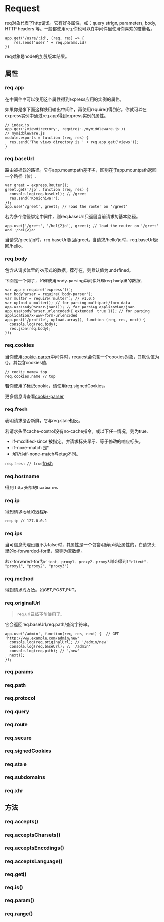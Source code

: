 # Request

req对象代表了http请求。它有好多属性，如：query strign, parameters, body, HTTP headers 等。一般都使用req.你也可以在中间件里使用你喜欢的变量名。

```
app.get('/usre/:id', (req, res) => {
	res.send('user ' + req.params.id)
})
```

req对象是node的加强版本结果。

## 属性

### req.app

在中间件中可以使用这个属性得到express应用的实例的属性。

如果你是像下面这样使用输出中间件，再使用require()得到它。你就可以在express实例中通过req.app得到express实例的属性。

```
// index.js
app.get('/viewdirectory', require('./mymiddleware.js'))
// mymiddleware.js
module.exports = function (req, res) {
  res.send('The views directory is ' + req.app.get('views'));
}
```

### req.baseUrl

路由被挂载的路径。它与app.mountpath差不多，区别在于app.mountpath返回一个路径（位）.

```
var greet = express.Router();
greet.get('/jp', function (req, res) {
  console.log(req.baseUrl); // /greet
  res.send('Konichiwa!');
});
app.use('/greet', greet); // load the router on '/greet'
```

若为多个路径绑定中间件，则req.baseUrl只返回当前请求的基本路径。

```
app.use(['/gre+t', '/hel{2}o'], greet); // load the router on '/gre+t' and '/hel{2}o'
```

当请求/greet/jq时，req.baseUrl返回/greet。当请求/hello/jq时，req.baseUrl返回/hello。

### req.body

包含从请求体里的kv形式的数据。荐存在，则默认值为undefined。

下面是一个例子，如何使用body-parsing中间件处理req.body里的数据。

```
var app = require('express')();
var bodyParser = require('body-parser');
var multer = require('multer'); // v1.0.5
var upload = multer(); // for parsing multipart/form-data
app.use(bodyParser.json()); // for parsing application/json
app.use(bodyParser.urlencoded({ extended: true })); // for parsing application/x-www-form-urlencoded
app.post('/profile', upload.array(), function (req, res, next) {
  console.log(req.body);
  res.json(req.body);
});
```

### req.cookies

当你使用[cookie-parser](<https://github.com/expressjs/cookie-parser>)中间件时，request会包含一个cookies对象，其默认值为{}。其包含cookies值。

```
// cookie name= top
req.cookies.name // top
```

若你使用了标记cookie，请使用req.signedCookies。

更多信息请查看[cookie-parser](<https://github.com/expressjs/cookie-parser>)

### req.fresh

表明请求是否新鲜，它与req.stale相反。

若请求头里cache-control没有no-cache指令，或以下任一情况，则为true.

- if-modified-since 被指定。并请求标头早于、等于修改的响应标头。
- if-none-match 是*
- 解析为if-none-match与etag不同。

`req.fresh // true`[fresh](<https://github.com/jshttp/fresh>)

### req.hostname

得到 http 头部的hostname.

### req.ip

得到请求地址的远程ip.

`req.ip // 127.0.0.1`

### req.ips

当可信息代理设置不为false时，其属性是一个包含明确ip地址属性的，在请求头里的x-forwarded-for里，否则为空数组。

若x-forwared-for为`client, proxy1, proxy2, proxy3`则会得到`["client", "proxy1", "proxy2", "proxy3"]`

### req.method
得到请求的方法。如GET,POST,PUT。

### req.originalUrl

> req.url已经不能使用了。

它会返回req.baseUrl/req.path/查询字符串。

```
app.use('/admin', function(req, res, next) {  // GET 'http://www.example.com/admin/new'
  console.log(req.originalUrl); // '/admin/new'
  console.log(req.baseUrl); // '/admin'
  console.log(req.path); // '/new'
  next();
});
```











### req.params
### req.path
### req.protocol
### req.query
### req.route
### req.secure
### req.signedCookies
### req.stale
### req.subdomains
### req.xhr
## 方法

### req.accepts()

### req.acceptsCharsets()

### req.acceptsEncodings()

### req.acceptsLanguage()

### req.get()

### req.is()

### req.param()

### req.range()